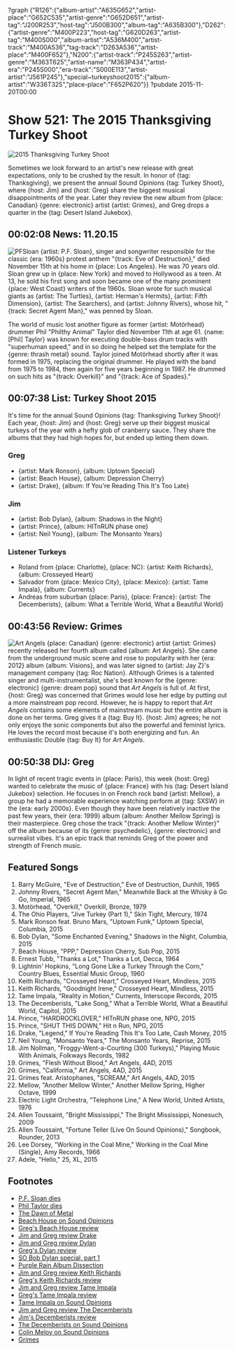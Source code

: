 ?graph {"R126":{"album-artist":"A635G652","artist-place":"G652C535","artist-genre":"G652D651","artist-tag":"J200R253","host-tag":"J500B300","album-tag":"A635B300"},"D262":{"artist-genre":"M400P223","host-tag":"G620D263","artist-tag":"M400S000","album-artist":"A536M400","artist-track":"M400A536","tag-track":"D263A536","artist-place":"M400F652"},"N200":{"artist-track":"P245S263","artist-genre":"M363T625","artist-name":"M363P434","artist-era":"P245S000","era-track":"S000E113","artist-artist":"J561P245"},"special~turkeyshoot2015":{"album-artist":"W336T325","place-place":"F652P620"}}
?pubdate 2015-11-20T00:00

# Show 521: The 2015 Thanksgiving Turkey Shoot

![2015 Thanksgiving Turkey Shoot](//static.soundopinions.org/images/2015/2015turkeyshoot_web.jpg)

Sometimes we look forward to an artist's new release with great expectations, only to be crushed by the result. In honor of {tag: Thanksgiving}, we present the annual Sound Opinions {tag: Turkey Shoot}, where {host: Jim} and {host: Greg} share the biggest musical disappointments of the year. Later they review the new album from {place: Canadian} {genre: electronic} artist {artist: Grimes}, and Greg drops a quarter in the {tag: Desert Island Jukebox}.

## 00:02:08 News: 11.20.15
![PFSloan](//static.soundopinions.org/images/2015/pfsloan.jpg)
{artist: P.F. Sloan}, singer and songwriter responsible for the classic {era: 1960s} protest anthem "{track: Eve of Destruction}," died November 15th at his home in {place: Los Angeles}. He was 70 years old. Sloan grew up in {place: New York} and moved to Hollywood as a teen. At 13, he sold his first song and soon became one of the many prominent {place: West Coast} writers of the 1960s. Sloan wrote for such musical giants as {artist: The Turtles}, {artist: Herman's Hermits}, {artist: Fifth Dimension}, {artist: The Searchers}, and {artist: Johnny Rivers}, whose hit, "{track: Secret Agent Man}," was penned by Sloan. 


The world of music lost another figure as former {artist: Motörhead} drummer Phil "Philthy Animal" Taylor died November 11th at age 61. {name: [Phil] Taylor} was known for executing double-bass drum tracks with "superhuman speed," and in so doing he helped set the template for the {genre: thrash metal} sound. Taylor joined Motörhead shortly after it was formed in 1975, replacing the original drummer. He played with the band from 1975 to 1984, then again for five years beginning in 1987. He drummed on such hits as "{track: Overkill}" and "{track: Ace of Spades}." 


## 00:07:38 List: Turkey Shoot 2015
It's time for the annual Sound Opinions {tag: Thanksgiving Turkey Shoot}! Each year, {host: Jim} and {host: Greg} serve up their biggest musical turkeys of the year with a hefty glob of cranberry sauce. They share the albums that they had high hopes for, but ended up letting them down.

### Greg 
- {artist: Mark Ronson}, {album: Uptown Special}
- {artist: Beach House}, {album: Depression Cherry}
- {artist: Drake}, {album: If You're Reading This It's Too Late}

### Jim	
- {artist: Bob Dylan}, {album: Shadows in the Night}
- {artist: Prince}, {album: HITnRUN phase one}
- {artist: Neil Young}, {album: The Monsanto Years}
	
### Listener Turkeys
- Roland from {place: Charlotte}, {place: NC}: {artist: Keith Richards}, {album: Crosseyed Heart}
- Salvador from {place: Mexico City}, {place: Mexico}: {artist: Tame Impala}, {album: Currents}
- Andreas from suburban {place: Paris}, {place: France}: {artist: The Decemberists}, {album: What a Terrible World, What a Beautiful World}

## 00:43:56 Review: Grimes
![Art Angels](http://is1.mzstatic.com/image/thumb/Music6/v4/b1/3b/aa/b13baa39-5948-c432-8070-3aff64383f2c/source/600x600bb.jpg "2756920/1051022913")
{place: Canadian} {genre: electronic} artist {artist: Grimes} recently released her fourth album called {album: Art Angels}. She came from the underground music scene and rose to popularity with her {era: 2012} album {album: Visions}, and was later signed to {artist: Jay Z}'s management company {tag: Roc Nation}. Although Grimes is a talented singer and multi-instrumentalist, she's best known for the {genre: electronic} {genre: dream pop} sound that *Art Angels* is full of. At first, {host: Greg} was concerned that Grimes would lose her edge by putting out a more mainstream pop record. However, he is happy to report that *Art Angels* contains some elements of mainstream music but the entire album is done on her terms. Greg gives it a {tag: Buy It}. {host: Jim} agrees; he not only enjoys the sonic components but also the powerful and feminist lyrics. He loves the record most because it's both energizing and fun. An enthusiastic Double {tag: Buy It} for *Art Angels*.


## 00:50:38 DIJ: Greg
In light of recent tragic events in {place: Paris}, this week {host: Greg} wanted to celebrate the music of {place: France} with his {tag: Desert Island Jukebox} selection. He focuses in on French rock band {artist: Mellow}, a group he had a memorable experience watching perform at {tag: SXSW} in the {era: early 2000s}. Even though they have been relatively inactive the past few years, their {era: 1999} album {album: Another Mellow Spring} is their masterpiece. Greg chose the track "{track: Another Mellow Winter}" off the album because of its {genre: psychedelic}, {genre: electronic} and surrealist vibes. It's an epic track that reminds Greg of the power and strength of French music.

## Featured Songs
1. Barry McGuire, "Eve of Destruction," Eve of Destruction, Dunhill, 1965 
1. Johnny Rivers, "Secret Agent Man," Meanwhile Back at the Whisky à Go Go, Imperial, 1965 
1. Motörhead, "Overkill," Overkill, Bronze, 1979 
1. The Ohio Players, "Jive Turkey (Part 1)," Skin Tight, Mercury, 1974
1. Mark Ronson feat. Bruno Mars, "Uptown Funk," Uptown Special, Columbia, 2015 
1. Bob Dylan, "Some Enchanted Evening," Shadows in the Night, Columbia, 2015 
1. Beach House, "PPP," Depression Cherry, Sub Pop, 2015 
1. Ernest Tubb, "Thanks a Lot," Thanks a Lot, Decca, 1964
1. Lightnin' Hopkins, "Long Gone Like a Turkey Through the Corn," Country Blues, Essential Music Group, 1960
1. Keith Richards, "Crosseyed Heart," Crosseyed Heart, Mindless, 2015 
1. Keith Richards, "Goodnight Irene," Crosseyed Heart, Mindless, 2015 
1. Tame Impala, "Reality in Motion," Currents, Interscope Records, 2015
1. The Decemberists, "Lake Song," What a Terrible World, What a Beautiful World, Capitol, 2015 
1. Prince, "HARDROCKLOVER," HITnRUN phase one, NPG, 2015
1. Prince, "SHUT THIS DOWN," Hit n Run, NPG, 2015 
1. Drake, "Legend," If You're Reading This It's Too Late, Cash Money, 2015 
1. Neil Young, "Monsanto Years," The Monsanto Years, Reprise, 2015 
1. Jim Nollman, "Froggy-Went-a-Courting (300 Turkeys)," Playing Music With Animals, Folkways Records, 1982
1. Grimes, "Flesh Without Blood," Art Angels, 4AD, 2015
1. Grimes, "California," Art Angels, 4AD, 2015 
1. Grimes feat. Aristophanes, "SCREAM," Art Angels, 4AD, 2015
1. Mellow, "Another Mellow Winter," Another Mellow Spring, Higher Octave, 1999
1. Electric Light Orchestra, "Telephone Line," A New World, United Artists, 1976
1. Allen Toussaint, "Bright Mississippi," The Bright Mississippi, Nonesuch, 2009
1. Allen Toussaint, "Fortune Teller (Live On Sound Opinions)," Songbook, Rounder, 2013
1. Lee Dorsey, "Working in the Coal Mine," Working in the Coal Mine (Single), Amy Records, 1966
1. Adele, "Hello," 25, XL, 2015


## Footnotes
- [P.F. Sloan dies](http://www.nytimes.com/2015/11/18/arts/music/p-f-sloan-60s-songwriter-dies-at-70.html)
- [Phil Taylor dies](http://www.theguardian.com/music/2015/nov/12/former-motorhead-drummer-phil-taylor-dies-aged-61)
- [The Dawn of Metal](http://www.soundopinions.org/show/422/)
- [Beach House on Sound Opinions](/show/229)
- [Greg's Beach House review](http://www.chicagotribune.com/entertainment/music/kot/ct-beach-house-depression-cherry-review-20150821-column.html)
- [Jim and Greg review Drake](/show/483/#drake)
- [Jim and Greg review Dylan](/show/480/#bobdylan)
- [Greg's Dylan review](http://www.chicagotribune.com/entertainment/music/kot/sc-bob-dylan-frank-sinatra-20150130-column.html)
- [SO Bob Dylan special, part 1](http://www.soundopinions.org/show/279/)
- [Purple Rain Album Dissection](http://www.soundopinions.org/show/191/)
- [Jim and Greg review Keith Richards](/show/514/#keithrichards)
- [Greg's Keith Richards review](http://www.chicagotribune.com/entertainment/music/kot/ct-keith-richards-crosseyed-heart-review-20150921-column.html)
- [Jim and Greg review Tame Impala](/show/503/#tameimpala)
- [Greg's Tame Impala review](http://www.chicagotribune.com/entertainment/music/kot/ct-tame-impala-currents-review-20150710-column.html)
- [Tame Impala on Sound Opinions](/show/389/)
- [Jim and Greg review The Decemberists](/show/477/#thedecemberists)
- [Jim's Decemberists review](http://www.wbez.org/blogs/jim-derogatis/2015-01/first-great-album-2015-111391)
- [The Decemberists on Sound Opinions](/show/80/)
- [Colin Meloy on Sound Opinions](/show/269/review/thedecemberists)
- [Grimes](http://www.grimesmusic.com/)
